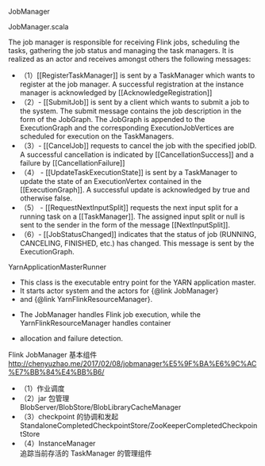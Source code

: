 JobManager

JobManager.scala

The job manager is responsible for receiving Flink jobs, scheduling the tasks, gathering the job status and managing the task managers. It is realized as an actor and receives amongst others the following messages:
- （1）[[RegisterTaskManager]] is sent by a TaskManager which wants to register at the job manager. A successful registration at the instance manager is acknowledged by [[AcknowledgeRegistration]]
- （2）- [[SubmitJob]] is sent by a client which wants to submit a job to the system. The submit message contains the job description in the form of the JobGraph. The JobGraph is appended to the ExecutionGraph and the corresponding ExecutionJobVertices are scheduled for execution on the TaskManagers.
- （3）- [[CancelJob]] requests to cancel the job with the specified jobID. A successful cancellation is indicated by [[CancellationSuccess]] and a failure by [[CancellationFailure]]
- （4） - [[UpdateTaskExecutionState]] is sent by a TaskManager to update the state of an ExecutionVertex contained in the [[ExecutionGraph]]. A successful update is acknowledged by true and otherwise false.
- （5） - [[RequestNextInputSplit]] requests the next input split for a running task on a [[TaskManager]]. The assigned input split or null is sent to the sender in the form of the message [[NextInputSplit]].
- （6）- [[JobStatusChanged]] indicates that the status of job (RUNNING, CANCELING, FINISHED, etc.) has changed. This message is sent by the ExecutionGraph.
  
  
YarnApplicationMasterRunner
* This class is the executable entry point for the YARN application master.
* It starts actor system and the actors for {@link JobManager}
* and {@link YarnFlinkResourceManager}.
* <p>The JobManager handles Flink job execution, while the YarnFlinkResourceManager handles container
* allocation and failure detection.  
  
  
Flink JobManager 基本组件  
http://chenyuzhao.me/2017/02/08/jobmanager%E5%9F%BA%E6%9C%AC%E7%BB%84%E4%BB%B6/

- （1）作业调度  
- （2）jar 包管理  
       BlobServer/BlobStore/BlobLibraryCacheManager
- （3）checkpoint 的协调和发起  
       StandaloneCompletedCheckpointStore/ZooKeeperCompletedCheckpointStore
- （4）InstanceManager  
       追踪当前存活的 TaskManager 的管理组件

